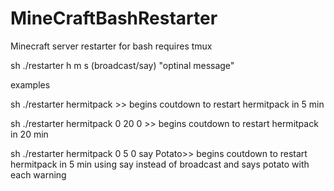 # MineCraftBashRestarter
Minecraft server restarter for bash
requires tmux

sh ./restarter <session name> h m s (broadcast/say) "optinal message"

examples 

sh ./restarter hermitpack >> begins coutdown to restart hermitpack in 5 min

sh ./restarter hermitpack 0 20 0 >> begins coutdown to restart hermitpack in 20 min

sh ./restarter hermitpack 0 5 0 say Potato>> begins coutdown to restart hermitpack in 5 min using say instead of broadcast and says potato with each warning



